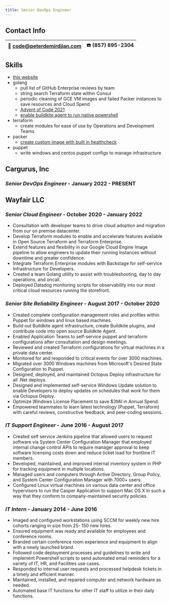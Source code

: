 ```yaml
---
title: Senior DevOps Engineer
---
```

## Contact Info
| :email: [code@peterdemirdjian.com](mailto:code@peterdemirdjian.com)| :phone: (857) 895-2304  |
| :---------------------: |:--------------:|

## Skills
* [this website](https://github.com/pdemirdjian/peterdemirdjiancom)
* golang
  * pull list of GitHub Enterprise reviews by team
  * string search Terraform state within Consul
  * periodic cleaning of GCE VM images and failed Packer instances to save resources and Cloud Spend
  * [Advent of Code 2021](https://github.com/pdemirdjian/adventofcode21)
  * [enable buildkite agent to run native powershell](https://github.com/buildkite/agent/pull/1122)
* terraform
  * create modules for ease of use by Operations and Development Teams
* packer
  * [create custom image with built in healthcheck](https://github.com/pdemirdjian/infra/blob/main/images/itsademergency_com_nginx.pkr.hcl)
* puppet
  * write windows and centos puppet configs to manage infrastructure
## Cargurus, Inc
### _Senior DevOps Engineer_ - January 2022 - PRESENT
## Wayfair LLC
### _Senior Cloud Engineer_ - October 2020 - January 2022
* Consultation with developer teams to drive cloud adoption and migration from our on premise datacenter.
* Develop Terraform modules to enable and accelerate features available in Open Source Terraform and Terraform Enterprise.
* Extend features and flexibility in our Google Cloud Engine Image pipeline to allow engineers to update their running instances without downtime and greater confidence.
* Integrate Terraform Enterprise modules with Backstage for self-service Infrastructure for Developers.
* Created a team Golang utility to assist with troubleshooting, day to day operations, and oncall.
* Deployed Datadog monitoring scripts for observability into our most critical cloud resources running the storefront.
### _Senior Site Reliability Engineer_ - August 2017 - October 2020
* Created complete configuration management roles and profiles within Puppet for windows and linux based machines.
* Build out Buildkite agent infrastructure, create Buildkite plugins, and contribute code into open source Buildkite Agent.
* Enabled Application Teams to self-service puppet and terraform configurations after consultation and design meetings.
* Reviewed and created Terraform configurations for virtual machines in a private data center.
* Monitored for and responded to critical events for over 3000 machines.
* Migrated over 3000 Windows machines from Microsoft's Desired State Configuration to Puppet.
* Designed, deployed, and maintained Octopus Deploy infrastructure for all .Net deploys.
* Designed and implemented self-service Windows Update solution to enable Developers to deploy updates on schedules that work for them via Octopus Deploy.
* Optimize Windows License Placement to save $3Mil in Annual Spend.
* Empowered teammates to learn latest technology (Puppet, Terraform) with careful reviews, constructive feedback, and peer-coding sessions.
### _IT Support Engineer_ - June 2016 - August 2017
* Created self service Jenkins pipeline that allowed users to request software via System Center Configuration Manager that employed internal change control APIs to require manager approval to keep software licensing costs down and reduce ticket load for frontline IT members.
* Developed, maintained, and improved internal inventory system in PHP for tracking equipment in multiple locations.
* Managed users and computers through Active Directory, Group Policy, and System Center Configuration Manager with 7000+ users.
* Configured Linux virtual machines on various data center and office hypervisors to run the Casper Application to support Mac OS X in such a way that they conform to company-maintained security policies.
### _IT Intern_ - January 2014 - June 2016
* Imaged and configured workstations using SCCM for weekly new hire cohorts ranging in size from 25- 150 new hires.
* Ensured equipment was ready and available for employees and conference rooms.
* Branded certain conference room experience and equipment to align with a newly launched brand.
* Followed code deployment processes and guidelines to write and implement Powershell scripts to send automated email reminders for a variety of IT, HR, and Facilities use cases.
* Responded to internal user requests and processed helpdesk tickets in a timely and efficient manner.
* Maintained, installed, and repaired computer and network hardware as needed.
* Automated base IT functions for other IT staff to utilize in their daily functions.